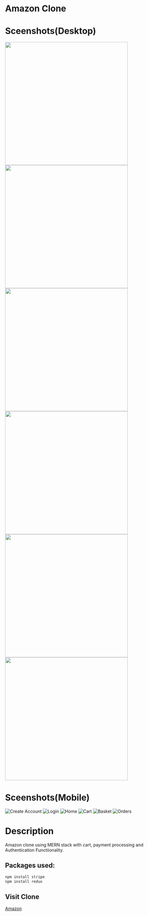 # Amazon Clone
# Sceenshots(Desktop)
<img src="https://i.ibb.co/qWmPwrm/Screenshot-17.png" width=400/>       <img src="https://i.ibb.co/9ZFZfRt/Screenshot-16.png" width=400/>
<img src="https://i.ibb.co/zfBMJFY/Screenshot-18.png" width=400/>       <img src="https://i.ibb.co/VtXKzxh/Screenshot-19.png" width=400/>
<img src="https://i.ibb.co/6scPdKy/Screenshot-20.png" width=400/>       <img src="https://i.ibb.co/fnCMNBV/Screenshot-21.png" width=400/>

# Sceenshots(Mobile)
![Create Account](https://i.ibb.co/GdgYMLZ/Screenshot-20210518-201337-Chrome.jpg)
![Login](https://i.ibb.co/Dpk5w0S/Screenshot-20210518-201335-Chrome.jpg)
![Home](https://i.ibb.co/3cFWMXs/Screenshot-20210518-201404-Chrome.jpg)
![Cart](https://i.ibb.co/DbMkPT5/Screenshot-20210518-201445-Chrome.jpg)
![Basket](https://i.ibb.co/5T9sVwN/Screenshot-20210518-201414-Chrome.jpg)
![Orders](https://i.ibb.co/Df0XNQH/Screenshot-20210518-201506-Chrome.jpg)
# Description

Amazon clone using MERN stack with cart, payment processing and Authentication Functiionality.

## Packages used:


```bash
npm install stripe
npm install redux
```

## Visit Clone
[Amazon](https://surajcodesamazon.herokuapp.com)
